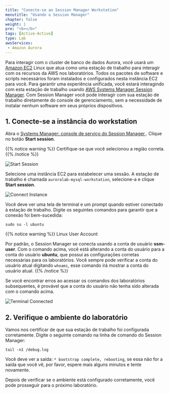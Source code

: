 ```yaml
---
title: "Conecte-se ao Session Manager Workstation"
menutitle: "Usando o Session Manager"
chapter: false
weight: 1
pre: "<b></b>"
tags: [Active-Active]
type: Lab
awsServices:
 - Amazon Aurora
---
```


Para interagir com o cluster de banco de dados Aurora, você usará um <a href="https://aws.amazon.com/ec2/" target="_blank">Amazon EC2</a> Linux que atua como uma estação de trabalho para interagir com os recursos da AWS nos laboratórios. Todos os pacotes de software e scripts necessários foram instalados e configurados nesta instância EC2 para você. Para garantir uma experiência unificada, você estará interagindo com esta estação de trabalho usando  <a href="https://docs.aws.amazon.com/systems-manager/latest/userguide/session-manager.html" target="_blank">AWS Systems Manager Session Manager</a>. Com Session Manager você pode interagir com sua estação de trabalho diretamente do console de gerenciamento, sem a necessidade de instalar nenhum software em seus próprios dispositivos. 

## 1. Conecte-se a instância do workstation

<!-- Se você nunca utilizou o Session Manager, click em **Get Started with Systems Manager** 

![Get Started Session](1-getstarted2.png)


Clique em **Create**:
![Get Started Session](1-create.png.png)

Selecione a opção **Host Management**:
![Get Started Session](1-hostbase.png.png)
 -->



Abra o <a href="https://console.aws.amazon.com/systems-manager/session-manager" target="_blank"> Systems Manager: console de serviço do Session Manager </a>. Clique no botão **Start session**.

{{% notice warning %}}
Certifique-se que você selecionou a região correta. 
{{% /notice %}}

![Start Session](/images/aurora-1.start-session.png?raw=true)

Selecione uma instância EC2 para estabelecer uma sessão. A estação de trabalho é chamada `auroralab-mysql-workstation`, selecione-a e clique **Start session**.

![Connect Instance](/images/aurora-1-connect-session.png?raw=true)

Você deve ver uma tela de terminal e um prompt quando estiver conectado à estação de trabalho. Digite os seguintes comandos para garantir que a conexão foi bem-sucedida:

```shell
sudo su -l ubuntu
```
{{% notice warning %}}
Linux User Account

Por padrão, o Session Manager se conecta usando a conta de usuário **ssm-user**. Com o comando acima, você está alterando a conta do usuário para a conta do usuário **ubuntu**, que possui as configurações corretas necessárias para os laboratórios. Você sempre pode verificar a conta do usuário atual digitando ```whoami```, esse comando irá mostrar a conta do usuário atual.
{{% /notice %}}

Se você encontrar erros ao acessar os comandos dos laboratórios subsequentes, é provável que a conta do usuário não tenha sido alterada com o comando acima. 

![Terminal Connected](/images/aurora-1-terminal-sudo.png?raw=true)

## 2. Verifique o ambiente do laboratório

Vamos nos certificar de que sua estação de trabalho foi configurada corretamente. Digite o seguinte comando na linha de comando do Session Manager:

```shell
tail -n1 /debug.log
```

Você deve ver a saída: `* bootstrap complete, rebooting`, se essa não for a saída que você vê, por favor, espere mais alguns minutos e tente novamente.

Depois de verificar se o ambiente está configurado corretamente, você pode prosseguir para o próximo laboratório.
